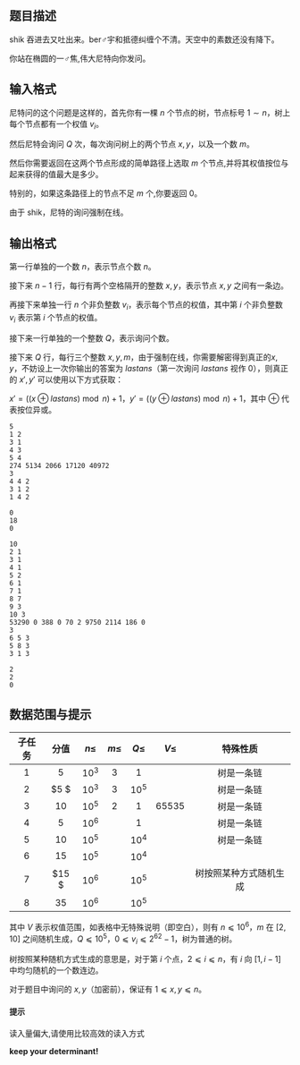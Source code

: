## 题目描述

shik 吞进去又吐出来。ber♂宇和抵德纠缠个不清。天空中的素数还没有降下。

你站在椭圆的一♂焦,伟大尼特向你发问。

## 输入格式

尼特问的这个问题是这样的，首先你有一棵 $n$ 个节点的树，节点标号 $1∼n$，树上每个节点都有一个权值 $v_i$。

然后尼特会询问 $Q$ 次，每次询问树上的两个节点 $x,y$，以及一个数 $m$。

然后你需要返回在这两个节点形成的简单路径上选取 $m$ 个节点,并将其权值按位与起来获得的值最大是多少。

特别的，如果这条路径上的节点不足 $m$ 个,你要返回 $0$。

由于 shik，尼特的询问强制在线。


## 输出格式

第一行单独的一个数 $n$，表示节点个数 $n$。

接下来 $n−1$ 行，每行有两个空格隔开的整数 $x,y$，表示节点 $x,y$ 之间有一条边。

再接下来单独一行 $n$ 个非负整数 $v_i$，表示每个节点的权值，其中第 $i$ 个非负整数 $v_i$ 表示第 $i$ 个节点的权值。

接下来一行单独的一个整数 $Q$，表示询问个数。

接下来 $Q$ 行，每行三个整数 $x,y,m$，由于强制在线，你需要解密得到真正的$x,y$，不妨设上一次你输出的答案为 $lastans$（第一次询问 $lastans$ 视作 $0$），则真正的 $x',y'$ 可以使用以下方式获取：

$x'=((x⊕lastans)\bmod n)+1$，$y'=((y⊕lastans)\bmod n)+1$，其中 $⊕$ 代表按位异或。

```input1
5
1 2
3 1
4 3
5 4
274 5134 2066 17120 40972 
3
4 4 2
3 1 2
1 4 2
```

```output1
0
18
0
```

```input2
10
2 1
3 1
4 1
5 2
6 1
7 1
8 7
9 3
10 3
53290 0 388 0 70 2 9750 2114 186 0 
3
6 5 3
5 8 3
3 1 3
```

```output2
2
2
0
```

## 数据范围与提示

| 子任务 | 分值 | $n\leqslant$ | $m\leqslant$ | $Q\leqslant$ | $V\leqslant$  |        特殊性质        |
| :----: | :--: | :----: | :----: | :----: | :-----: | :--------------------: |
|  $1$   | $5$  | $10^3$ |  $3$   |  $1$   |         |       树是一条链       |
|  $2$   | $5 $  | $10^3$ |  $3$   | $10^5$ |         |       树是一条链       |
|  $3$   | $10$ | $10^5$ |  $2$   |  $1$   | $65535$ |       树是一条链       |
|  $4$   | $5$  | $10^6$ |        |  $1$   |         |       树是一条链       |
|  $5$   | $10$ | $10^5$ |        | $10^4$ |         |       树是一条链       |
|  $6$   | $15$ | $10^5$ |        | $10^4$ |         |                        |
|  $7$   | $15 $ | $10^6$ |        | $10^5$ |         | 树按照某种方式随机生成 |
|  $8$   | $35$ | $10^6$ |        | $10^5$ |         |                        |

其中 $V$ 表示权值范围，如表格中无特殊说明（即空白），则有 $n⩽10^6$，$m$ 在 $[2,10]$ 之间随机生成，$Q⩽10^5$，$0⩽v_i⩽2^{62}−1$，树为普通的树。

树按照某种随机方式生成的意思是，对于第 $i$ 个点，$2⩽i⩽n$，有 $i$ 向 $[1,i−1]$ 中均匀随机的一个数连边。

对于题目中询问的 $x,y$（加密前），保证有 $1⩽x,y⩽n$。

#### 提示

读入量偏大,请使用比较高效的读入方式

**keep your determinant!**

